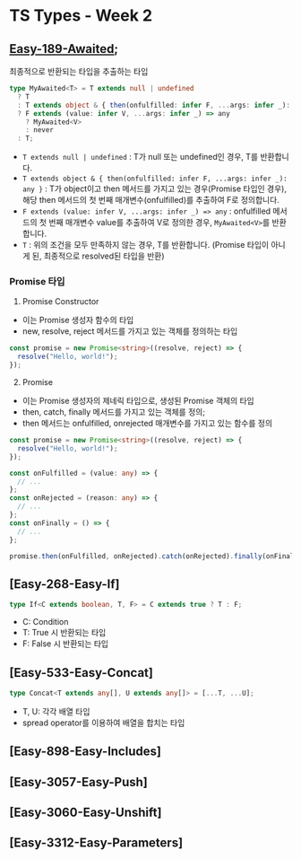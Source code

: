 # TS Types - Week 2

## [Easy-189-Awaited](./easy/easy-189-awaited.ts);

최종적으로 반환되는 타입을 추출하는 타입

```ts
type MyAwaited<T> = T extends null | undefined
  ? T
  : T extends object & { then(onfulfilled: infer F, ...args: infer _): any }
  ? F extends (value: infer V, ...args: infer _) => any
    ? MyAwaited<V>
    : never
  : T;
```

- `T extends null | undefined` : T가 null 또는 undefined인 경우, T를 반환합니다.
- `T extends object & { then(onfulfilled: infer F, ...args: infer _): any }` : T가 object이고 then 메서드를 가지고 있는 경우(Promise 타입인 경우), 해당 then 메서드의 첫 번째 매개변수(onfulfilled)를 추출하여 F로 정의합니다.
- `F extends (value: infer V, ...args: infer _) => any` : onfulfilled 메서드의 첫 번째 매개변수 value를 추출하여 V로 정의한 경우, `MyAwaited<V>`를 반환합니다.
- `T` : 위의 조건을 모두 만족하지 않는 경우, T를 반환합니다. (Promise 타입이 아니게 된, 최종적으로 resolved된 타입을 반환)

### Promise 타입

1. Promise Constructor

- 이는 Promise 생성자 함수의 타입
- new, resolve, reject 메서드를 가지고 있는 객체를 정의하는 타입

```ts
const promise = new Promise<string>((resolve, reject) => {
  resolve("Hello, world!");
});
```

2. Promise<T>

- 이는 Promise 생성자의 제네릭 타입으로, 생성된 Promise 객체의 타입
- then, catch, finally 메서드를 가지고 있는 객체를 정의;
- then 메서드는 onfulfilled, onrejected 매개변수를 가지고 있는 함수를 정의

```ts
const promise = new Promise<string>((resolve, reject) => {
  resolve("Hello, world!");
});

const onFulfilled = (value: any) => {
  // ...
};
const onRejected = (reason: any) => {
  // ...
};
const onFinally = () => {
  // ...
};

promise.then(onFulfilled, onRejected).catch(onRejected).finally(onFinally);
```

## [Easy-268-Easy-If]

```ts
type If<C extends boolean, T, F> = C extends true ? T : F;
```

- C: Condition
- T: True 시 반환되는 타입
- F: False 시 반환되는 타입

## [Easy-533-Easy-Concat]

```ts
type Concat<T extends any[], U extends any[]> = [...T, ...U];
```

- T, U: 각각 배열 타입
- spread operator를 이용하여 배열을 합치는 타입

## [Easy-898-Easy-Includes]

## [Easy-3057-Easy-Push]

## [Easy-3060-Easy-Unshift]

## [Easy-3312-Easy-Parameters]
